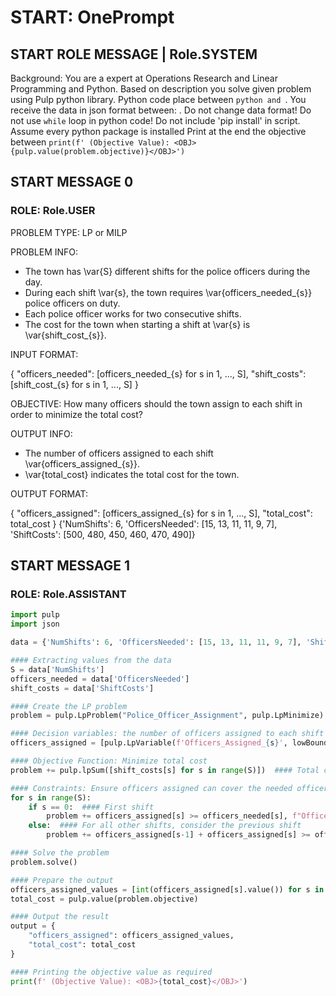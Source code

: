 # START: OnePrompt 
## START ROLE MESSAGE | Role.SYSTEM 
Background: You are a expert at Operations Research and Linear Programming and Python. Based on description you solve given problem using Pulp python library. Python code place between ```python and ```. You receive the data in json format between: <DATA></DATA>. Do not change data format! Do not use `while` loop in python code! Do not include 'pip install' in script. Assume every python package is installed Print at the end the objective between <OBJ></OBJ> `print(f' (Objective Value): <OBJ>{pulp.value(problem.objective)}</OBJ>')`  
## START MESSAGE 0 
### ROLE: Role.USER
<DESCRIPTION>
PROBLEM TYPE: LP or MILP

PROBLEM INFO:

- The town has \var{S} different shifts for the police officers during the day.
- During each shift \var{s}, the town requires \var{officers_needed_{s}} police officers on duty.
- Each police officer works for two consecutive shifts.
- The cost for the town when starting a shift at \var{s} is \var{shift_cost_{s}}.

INPUT FORMAT: 

{
    "officers_needed": [officers_needed_{s} for s in 1, ..., S],
    "shift_costs": [shift_cost_{s} for s in 1, ..., S]
}

OBJECTIVE: How many officers should the town assign to each shift in order to minimize the total cost?

OUTPUT INFO:

- The number of officers assigned to each shift \var{officers_assigned_{s}}.
- \var{total_cost} indicates the total cost for the town.

OUTPUT FORMAT:

{
    "officers_assigned": [officers_assigned_{s} for s in 1, ..., S],
    "total_cost": total_cost
}
</DESCRIPTION>
<DATA>
{'NumShifts': 6, 'OfficersNeeded': [15, 13, 11, 11, 9, 7], 'ShiftCosts': [500, 480, 450, 460, 470, 490]}</DATA>


## START MESSAGE 1 
### ROLE: Role.ASSISTANT
```python
import pulp
import json

data = {'NumShifts': 6, 'OfficersNeeded': [15, 13, 11, 11, 9, 7], 'ShiftCosts': [500, 480, 450, 460, 470, 490]}

#### Extracting values from the data
S = data['NumShifts']
officers_needed = data['OfficersNeeded']
shift_costs = data['ShiftCosts']

#### Create the LP problem
problem = pulp.LpProblem("Police_Officer_Assignment", pulp.LpMinimize)

#### Decision variables: the number of officers assigned to each shift
officers_assigned = [pulp.LpVariable(f'Officers_Assigned_{s}', lowBound=0, cat='Integer') for s in range(S)]

#### Objective Function: Minimize total cost
problem += pulp.lpSum([shift_costs[s] for s in range(S)])  #### Total cost (not directly dependent on assignments)

#### Constraints: Ensure officers assigned can cover the needed officers
for s in range(S):
    if s == 0:  #### First shift
        problem += officers_assigned[s] >= officers_needed[s], f"Officer_Need_Constraint_{s}"
    else:  #### For all other shifts, consider the previous shift
        problem += officers_assigned[s-1] + officers_assigned[s] >= officers_needed[s], f"Officer_Need_Constraint_{s}"

#### Solve the problem
problem.solve()

#### Prepare the output
officers_assigned_values = [int(officers_assigned[s].value()) for s in range(S)]
total_cost = pulp.value(problem.objective)

#### Output the result
output = {
    "officers_assigned": officers_assigned_values,
    "total_cost": total_cost
}

#### Printing the objective value as required
print(f' (Objective Value): <OBJ>{total_cost}</OBJ>')
```


